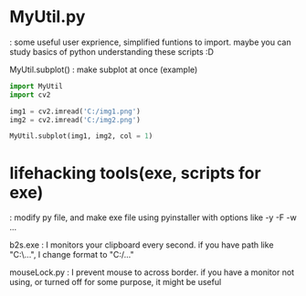 # MyUtil.py
: some useful user exprience, simplified funtions to import. maybe you can study basics of python understanding these scripts :D

MyUtil.subplot() : make subplot at once
(example)
```python
import MyUtil
import cv2

img1 = cv2.imread('C:/img1.png')
img2 = cv2.imread('C:/img2.png')

MyUtil.subplot(img1, img2, col = 1)
```









# lifehacking tools(exe, scripts for exe)
: modify py file, and make exe file using pyinstaller with options like -y -F -w ...

b2s.exe : I monitors your clipboard every second. if you have path like "C:\\...", I change format to "C:/..."

mouseLock.py : I prevent mouse to across border. if you have a monitor not using, or turned off for some purpose, it might be useful

